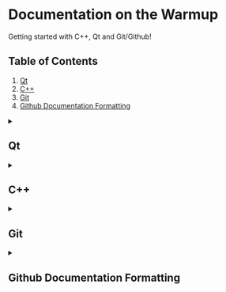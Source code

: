 # Documentation on the Warmup
Getting started with C++, Qt and Git/Github!

## Table of Contents
1. [Qt](#qt)
2. [C++](#c)
3. [Git](#git)
4. [Github Documentation Formatting](#github-documentation-formatting)

<details>
<summary><h2>Qt</h2></summary>

### Libraries
<!-- Add information about the key Qt libraries and their use cases -->

### Tutorials
<!-- List of recommended Qt tutorials for beginners -->

### Resources
<!-- Links to Qt documentation, community forums, and other helpful resources -->

</details>

<details>
<summary><h2>C++</h2></summary>

### Libraries
<!-- Chapters for commonly used C++ libraries and their features -->

### Syntax
#### Classes
##### Private, Protected, Public
<!-- Explanation of access modifiers in C++ classes -->

### Object-Oriented Programming (OOP) Principles
#### Inheritance
<!-- Explanation of inheritance in C++ and how to implement it -->

#### Encapsulation
<!-- Explanation of encapsulation in C++ and how to achieve it -->

#### Polymorphism
<!-- Explanation of polymorphism in C++ and how to implement it -->

</details>

<details>
<summary><h2>Git</h2></summary>

### Commands
<!-- Explanation of commonly used Git commands, such as add, push, pull, and commit -->

</details>

<details>
<summary><h2>Github Documentation Formatting</h2></summary>

### Pictures
<!-- Instructions on how to include images in the Markdown documentation -->

### Tables
<!-- Instructions on how to create tables in Markdown -->

### Collapsed Section
<!-- Instructions on how to create collapsed sections in Markdown -->

### Code Blocks
<!-- Instructions on how to include code blocks in Markdown -->

### Resources
<!-- Links to the GitHub documentation on writing and formatting -->

</details>
